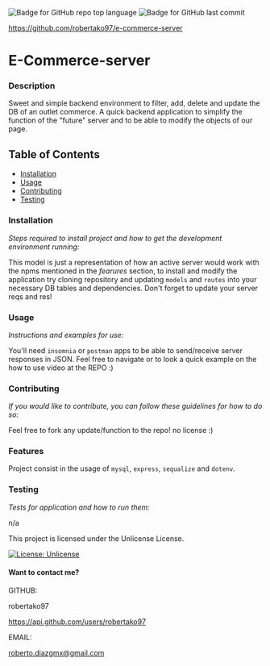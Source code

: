 

![Badge for GitHub repo top language](https://img.shields.io/github/languages/top/robertako97/e-commerce-server?style=flat&logo=appveyor) ![Badge for GitHub last commit](https://img.shields.io/github/last-commit/robertako97/e-commerce-server?style=flat&logo=appveyor) 

https://github.com/robertako97/e-commerce-server
# E-Commerce-server
### Description
Sweet and simple backend environment to filter, add, delete and update the DB of an outlet commerce. A quick backend application to simplify the function of the "future" server and to be able to modify the objects of our page.

## Table of Contents
 * [Installation](#installation) 
  * [Usage](#usage) 
 * [Contributing](#contributing) 
 * [Testing](#testing)
 

### Installation
*Steps required to install project and how to get the development environment running:*

This model is just a representation of how an active server would work with the npms mentioned in the *fearures* section, to install and modify the application try cloning repository and updating `models` and `routes` into your necessary DB tables and dependencies. Don't forget to update your server reqs and res!

### Usage
*Instructions and examples for use:*

You'll need `insomnia` or `postman` apps to be able to send/receive server responses in JSON. Feel free to navigate or to look a quick example on the how to use video at the REPO :)

### Contributing
*If you would like to contribute, you can follow these guidelines for how to do so:*

Feel free to fork any update/function to the repo! no license :)

### Features
Project consist in the usage of `mysql`, `express`, `sequalize` and `dotenv`.

### Testing
*Tests for application and how to run them:* 

n/a

This project is licensed under the Unlicense License.

[![License: Unlicense](https://img.shields.io/badge/license-Unlicense-blue.svg)](https://opensource.org/license/unlicense/)



#### Want to contact me?

GITHUB:

robertako97
 
https://api.github.com/users/robertako97

EMAIL: 

roberto.diazgmx@gmail.com

